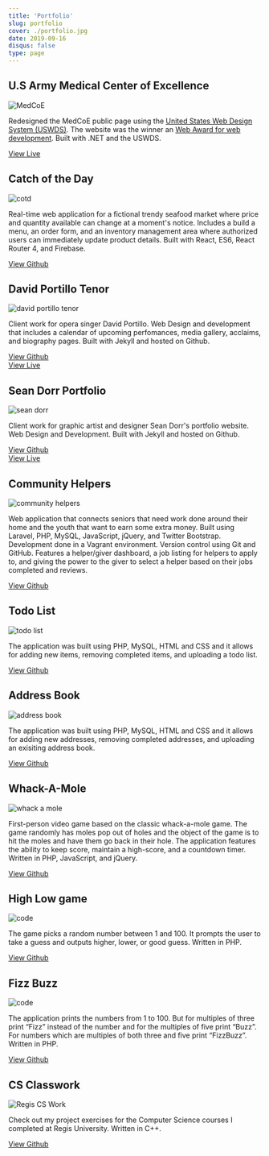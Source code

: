 ```yaml
---
title: 'Portfolio'
slug: portfolio
cover: ./portfolio.jpg
date: 2019-09-16
disqus: false
type: page
---
```


## U.S Army Medical Center of Excellence

![MedCoE](./medcoe.jpg)

Redesigned the MedCoE public page using the [United States Web Design System (USWDS)](https://designsystem.digital.gov/). The website was the winner an [Web Award for web development](http://www.webaward.org/winner/35327/pigeon-frank-s-jr--verastigui-hector-a-young-stephanie-a-bailey-james-e-cardwell-loretta-b-castillo-paul-engler-timothy-l-gilbert-nancy-j-fox-matthew-d-wins-2019-webaward-for-army-medical-department-center--school-hrcoe.html). Built with .NET and the USWDS.

[View Live][medcoe]

## Catch of the Day

![cotd](./cotd.png)

Real-time web application for a fictional trendy seafood market where price and quantity available can change at a moment's notice. Includes a build a menu, an order form, and an inventory management area where authorized users can immediately update product details. Built with React, ES6, React Router 4, and Firebase.

[View Github][cotd-gh]

## David Portillo Tenor

![david portillo tenor](./portillo.jpg)

Client work for opera singer David Portillo. Web Design and development that includes a calendar of upcoming perfomances, media gallery, acclaims, and biography pages. Built with Jekyll and hosted on Github.

[View Github][david-portillo-gh] <br/>
[View Live][david-portillo-live]

## Sean Dorr Portfolio

![sean dorr](./seandorr.jpg)

Client work for graphic artist and designer Sean Dorr's portfolio website. Web Design and Development. Built with Jekyll and hosted on Github.

[View Github][sean-dorr-gh] <br/>
[View Live][sean-dorr-live]

## Community Helpers

![community helpers](./comm_helpers.jpg)

Web application that connects seniors that need work done around their home and the youth that want to earn some extra money. Built using Laravel, PHP, MySQL, JavaScript, jQuery, and Twitter Bootstrap. Development done in a Vagrant environment. Version control using Git and GitHub. Features a helper/giver dashboard, a job listing for helpers to apply to, and giving the power to the giver to select a helper based on their jobs completed and reviews.

[View Github][community-helpers-gh] <br/>

## Todo List

![todo list](./todo.jpg)

The application was built using PHP, MySQL, HTML and CSS and it allows for adding new items, removing completed items, and uploading a todo list.

[View Github][todo-gh]

## Address Book

![address book](./address.jpg)

The application was built using PHP, MySQL, HTML and CSS and it allows for adding new addresses, removing completed addresses, and uploading an exisiting address book.

[View Github][address-book-gh]

## Whack-A-Mole

![whack a mole](./whack_a_mole.jpg)

First-person video game based on the classic whack-a-mole game. The game randomly has moles pop out of holes and the object of the game is to hit the moles and have them go back in their hole. The application features the ability to keep score, maintain a high-score, and a countdown timer. Written in PHP, JavaScript, and jQuery.

[View Github][whack-a-mole-gh]

## High Low game

![code](./code.jpg)

The game picks a random number between 1 and 100. It prompts the user to take a guess and outputs higher, lower, or good guess. Written in PHP.

[View Github][highlow-gh]

## Fizz Buzz

![code](./code.jpg)

The application prints the numbers from 1 to 100. But for multiples of three print “Fizz” instead of the number and for the multiples of five print “Buzz”. For numbers which are multiples of both three and five print “FizzBuzz”. Written in PHP.

[View Github][fizzbuzz-gh]

## CS Classwork

![Regis CS Work](./regis.jpg)

Check out my project exercises for the Computer Science courses I completed at Regis University. Written in C++.

[View Github][cs-gh]

[cotd-gh]: https://github.com/fpigeonjr/reactForBeginners
[cotd]: http://catch-of-the-day.pigeontec.com
[david-portillo-gh]: https://github.com/davidportillo/tenorwebsite
[david-portillo-live]: http://davidportillotenor.com/
[sean-dorr-gh]: https://github.com/seandorr/designer-portfolio
[sean-dorr-live]: http://seandorr.com/
[community-helpers-gh]: https://github.com/fpigeon/blog.dev
[community-helpers-live]: http://community-helpers.com/
[todo-gh]: https://github.com/fpigeon/Web_Todo_List
[address-book-gh]: https://github.com/fpigeon/Codeup_Web_Exercises/blob/master/public/address_book.php
[whack-a-mole-gh]: https://github.com/fpigeon/Codeup_Web_Exercises/blob/master/public/whack.html
[highlow-gh]: https://github.com/fpigeon/High_Low
[fizzbuzz-gh]: https://github.com/fpigeon/CodeUp_Exercises/blob/master/fizzbuzz.php
[cs-gh]: https://github.com/fpigeon/Regis-University-CS-classwork
[medcoe]: https://www.cs.amedd.army.mil

